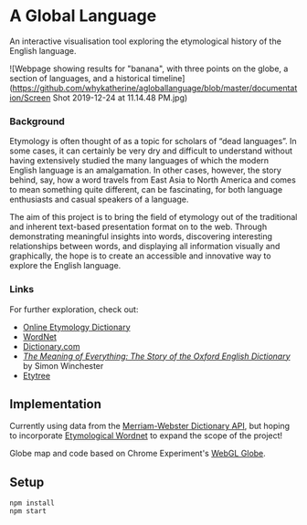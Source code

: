 # A Global Language

An interactive visualisation tool exploring the etymological history of the English language.

![Webpage showing results for "banana", with three points on the globe, a section of languages, and a historical timeline](https://github.com/whykatherine/agloballanguage/blob/master/documentation/Screen Shot 2019-12-24 at 11.14.48 PM.jpg)

### Background

Etymology is often thought of as a topic for scholars of “dead languages”. In some cases, it can certainly be very dry and difficult to understand without having extensively studied the many languages of which the modern English language is an amalgamation. In other cases, however, the story behind, say, how a word travels from East Asia to North America and comes to mean something quite different, can be fascinating, for both language enthusiasts and casual speakers of a language.

The aim of this project is to bring the field of etymology out of the traditional and inherent text-based presentation format on to the web. Through demonstrating meaningful insights into words, discovering interesting relationships between words, and displaying all information visually and graphically, the hope is to create an accessible and innovative way to explore the English language.

### Links

For further exploration, check out:
* [Online Etymology Dictionary](http://www.etymonline.com/index.php)
* [WordNet](http://wordnet.princeton.edu/)
* [Dictionary.com](http://www.dictionary.com/)
* *[The Meaning of Everything: The Story of the Oxford English Dictionary](https://www.goodreads.com/book/show/155396.The_Meaning_of_Everything)* by Simon Winchester
* [Etytree](https://meta.wikimedia.org/wiki/Grants:IEG/A_graphical_and_interactive_etymology_dictionary_based_on_Wiktionary)

## Implementation

Currently using data from the [Merriam-Webster Dictionary API](http://dictionaryapi.com/), but hoping to incorporate [Etymological Wordnet](http://www1.icsi.berkeley.edu/~demelo/etymwn/) to expand the scope of the project!

Globe map and code based on Chrome Experiment's [WebGL Globe](http://globe.chromeexperiments.com/).

## Setup

```
npm install
npm start
```